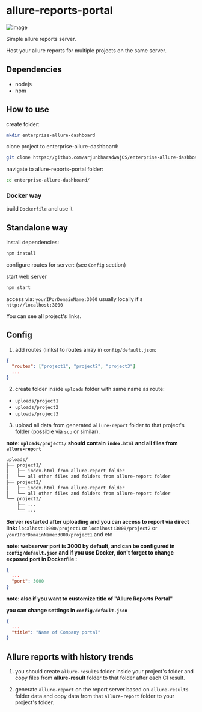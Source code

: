 # allure-reports-portal

![image](https://github.com/user-attachments/assets/1141b767-eab0-41f8-83af-1539cc92336b)

Simple allure reports server.

Host your allure reports for multiple projects on the same server.

## Dependencies

- nodejs
- npm

## How to use

create folder:

```bash
mkdir enterprise-allure-dashboard
```

clone project to enterprise-allure-dashboard:

```bash
git clone https://github.com/arjunbharadwajOS/enterprise-allure-dashboard.git
```

navigate to allure-reports-portal folder:

```bash
cd enterprise-allure-dashboard/
```

### Docker way

build `Dockerfile` and use it

## Standalone way

install dependencies:

```bash
npm install
```

configure routes for server: (see `Config` section)

start web server

```bash
npm start
```

access via: `yourIPorDomainName:3000` usually locally it's `http://localhost:3000`

You can see all project's links.

## Config

1. add routes (links) to routes array in `config/default.json`:

```json
{
  "routes": ["project1", "project2", "project3"]
  ...
}
```

2. create folder inside `uploads` folder with same name as route:

- `uploads/project1`
- `uploads/project2`
- `uploads/project3`

3. upload all data from generated `allure-report` folder to that project's folder (possible via `scp` or similar).

**note: `uploads/project1/` should contain `index.html` and all files from `allure-report`**

```txt
uploads/
├── project1/
│   ├── index.html from allure-report folder
│   └── all other files and folders from allure-report folder
├── project2/
│   ├── index.html from allure-report folder
│   └── all other files and folders from allure-report folder
└── project3/
    ├── ...
    └── ...
```

**Server restarted after uploading and you can access to report via direct link:** `localhost:3000/project1` or `localhost:3000/project2` or `yourIPorDomainName:3000/project1` and etc

**note: webserver port is 3000 by default, and can be configured in `config/default.json` and if you use Docker, don't forget to change exposed port in Dockerfile  :**

```json
{
  ...
  "port": 3000
}
```

**note: also if you want to customize title of "Allure Reports Portal"**


**you can change settings in `config/default.json`**

```json
{
  ...
  "title": "Name of Company portal"
}
```

## Allure reports with history trends

1. you should create `allure-results` folder inside your project's folder and copy files from **allure-result** folder to that folder after each CI result.

2. generate `allure-report` on the report server based on `allure-results` folder data and copy data from that `allure-report` folder to your project's folder.
